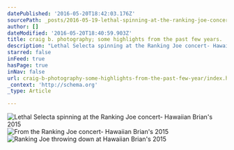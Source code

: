 ```yaml
---
datePublished: '2016-05-20T18:42:03.176Z'
sourcePath: _posts/2016-05-19-lethal-spinning-at-the-ranking-joe-concert.md
author: []
dateModified: '2016-05-20T18:40:59.903Z'
title: craig b. photography; some highlights from the past few years.
description: "Lethal Selecta spinning at the Ranking Joe concert- Hawaiian Brian's 2015"
starred: false
inFeed: true
hasPage: true
inNav: false
url: craig-b-photography-some-highlights-from-the-past-few-year/index.html
_context: 'http://schema.org'
_type: Article

---
```

![Lethal Selecta spinning at the Ranking Joe concert- Hawaiian Brian's 2015](https://s3-us-west-2.amazonaws.com/the-grid-img/p/492444ac81804a4032713627d8570ee9e7595ac6.jpg)
![From the Ranking Joe concert- Hawaiian Brian's 2015](https://s3-us-west-2.amazonaws.com/the-grid-img/p/d7f16b486b6b38cebeb3ee2300ab64c72e432318.jpg)
![Ranking Joe throwing down at Hawaiian Brian's 2015](https://imgflo.herokuapp.com/graph/vahj1ThiexotieMo/a00bc1f7391a49cfe3ad4f3b04aa8f57/croprotate.tiff?cropheight=3030&cropwidth=4564&degrees=0&input=https%3A%2F%2Fthe-grid-user-content.s3-us-west-2.amazonaws.com%2Fc35483cc-929b-4501-b38d-646f1a66982f.tiff&x=0&y=0)